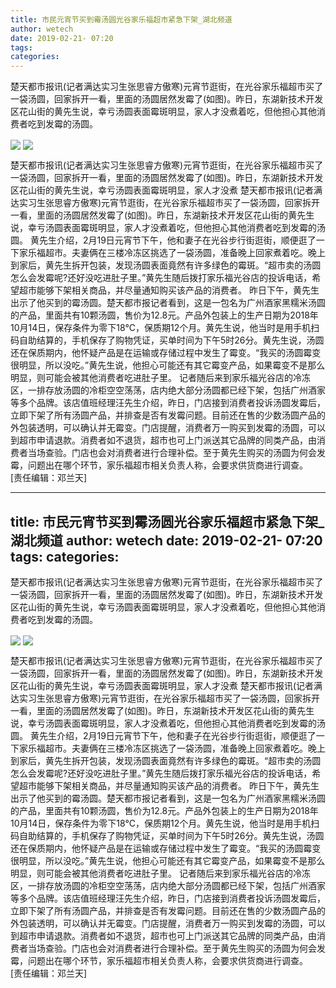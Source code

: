```yaml
---
title: 市民元宵节买到霉汤圆光谷家乐福超市紧急下架_湖北频道
author: wetech
date: 2019-02-21- 07:20
tags: 
categories: 
---
```

楚天都市报讯(记者满达实习生张思睿方傲寒)元宵节逛街，在光谷家乐福超市买了一袋汤圆，回家拆开一看，里面的汤圆居然发霉了(如图)。昨日，东湖新技术开发区花山街的黄先生说，幸亏汤圆表面霉斑明显，家人才没煮着吃，但他担心其他消费者吃到发霉的汤圆。
<!-- more -->
                
<img align="center" border="0" src="http://p0.ifengimg.com/a/2019_08/5c9f6348e627e12_size36_w413_h310.jpg" />
                
<img align="center" border="0" src="http://p2.ifengimg.com/a/2016/0810/204c433878d5cf9size1_w16_h16.png" />
            
楚天都市报讯(记者满达实习生张思睿方傲寒)元宵节逛街，在光谷家乐福超市买了一袋汤圆，回家拆开一看，里面的汤圆居然发霉了(如图)。昨日，东湖新技术开发区花山街的黄先生说，幸亏汤圆表面霉斑明显，家人才没煮
楚天都市报讯(记者满达实习生张思睿方傲寒)元宵节逛街，在光谷家乐福超市买了一袋汤圆，回家拆开一看，里面的汤圆居然发霉了(如图)。昨日，东湖新技术开发区花山街的黄先生说，幸亏汤圆表面霉斑明显，家人才没煮着吃，但他担心其他消费者吃到发霉的汤圆。
黄先生介绍，2月19日元宵节下午，他和妻子在光谷步行街逛街，顺便逛了一下家乐福超市。夫妻俩在三楼冷冻区挑选了一袋汤圆，准备晚上回家煮着吃。晚上到家后，黄先生拆开包装，发现汤圆表面竟然有许多绿色的霉斑。“超市卖的汤圆怎么会发霉呢?还好没吃进肚子里。”黄先生随后拨打家乐福光谷店的投诉电话，希望超市能够下架相关商品，并尽量通知购买该产品的消费者。
昨日下午，黄先生出示了他买到的霉汤圆。楚天都市报记者看到，这是一包名为广州酒家黑糯米汤圆的产品，里面共有10颗汤圆，售价为12.8元。产品外包装上的生产日期为2018年10月14日，保存条件为零下18℃，保质期12个月。黄先生说，他当时是用手机扫码自助结算的，手机保存了购物凭证，买单时间为下午5时26分。黄先生说，汤圆还在保质期内，他怀疑产品是在运输或存储过程中发生了霉变。“我买的汤圆霉变很明显，所以没吃。”黄先生说，他担心可能还有其它霉变产品，如果霉变不是那么明显，则可能会被其他消费者吃进肚子里。
记者随后来到家乐福光谷店的冷冻区，一排存放汤圆的冷柜空空荡荡，店内绝大部分汤圆都已经下架，包括广州酒家等多个品牌。该店值班经理汪先生介绍，昨日，门店接到消费者投诉汤圆发霉后，立即下架了所有汤圆产品，并排查是否有发霉问题。目前还在售的少数汤圆产品的外包装透明，可以确认并无霉变。门店提醒，消费者万一购买到发霉的汤圆，可以到超市申请退款。消费者如不退货，超市也可上门派送其它品牌的同类产品，由消费者当场查验。门店也会对消费者进行合理补偿。至于黄先生购买的汤圆为何会发霉，问题出在哪个环节，家乐福超市相关负责人称，会要求供货商进行调查。
 
[责任编辑：邓兰天]
            
---
title: 市民元宵节买到霉汤圆光谷家乐福超市紧急下架_湖北频道
author: wetech
date: 2019-02-21- 07:20
tags: 
categories: 
---
楚天都市报讯(记者满达实习生张思睿方傲寒)元宵节逛街，在光谷家乐福超市买了一袋汤圆，回家拆开一看，里面的汤圆居然发霉了(如图)。昨日，东湖新技术开发区花山街的黄先生说，幸亏汤圆表面霉斑明显，家人才没煮着吃，但他担心其他消费者吃到发霉的汤圆。
<!-- more -->
                
<img align="center" border="0" src="http://p0.ifengimg.com/a/2019_08/5c9f6348e627e12_size36_w413_h310.jpg" />
                
<img align="center" border="0" src="http://p2.ifengimg.com/a/2016/0810/204c433878d5cf9size1_w16_h16.png" />
            
楚天都市报讯(记者满达实习生张思睿方傲寒)元宵节逛街，在光谷家乐福超市买了一袋汤圆，回家拆开一看，里面的汤圆居然发霉了(如图)。昨日，东湖新技术开发区花山街的黄先生说，幸亏汤圆表面霉斑明显，家人才没煮
楚天都市报讯(记者满达实习生张思睿方傲寒)元宵节逛街，在光谷家乐福超市买了一袋汤圆，回家拆开一看，里面的汤圆居然发霉了(如图)。昨日，东湖新技术开发区花山街的黄先生说，幸亏汤圆表面霉斑明显，家人才没煮着吃，但他担心其他消费者吃到发霉的汤圆。
黄先生介绍，2月19日元宵节下午，他和妻子在光谷步行街逛街，顺便逛了一下家乐福超市。夫妻俩在三楼冷冻区挑选了一袋汤圆，准备晚上回家煮着吃。晚上到家后，黄先生拆开包装，发现汤圆表面竟然有许多绿色的霉斑。“超市卖的汤圆怎么会发霉呢?还好没吃进肚子里。”黄先生随后拨打家乐福光谷店的投诉电话，希望超市能够下架相关商品，并尽量通知购买该产品的消费者。
昨日下午，黄先生出示了他买到的霉汤圆。楚天都市报记者看到，这是一包名为广州酒家黑糯米汤圆的产品，里面共有10颗汤圆，售价为12.8元。产品外包装上的生产日期为2018年10月14日，保存条件为零下18℃，保质期12个月。黄先生说，他当时是用手机扫码自助结算的，手机保存了购物凭证，买单时间为下午5时26分。黄先生说，汤圆还在保质期内，他怀疑产品是在运输或存储过程中发生了霉变。“我买的汤圆霉变很明显，所以没吃。”黄先生说，他担心可能还有其它霉变产品，如果霉变不是那么明显，则可能会被其他消费者吃进肚子里。
记者随后来到家乐福光谷店的冷冻区，一排存放汤圆的冷柜空空荡荡，店内绝大部分汤圆都已经下架，包括广州酒家等多个品牌。该店值班经理汪先生介绍，昨日，门店接到消费者投诉汤圆发霉后，立即下架了所有汤圆产品，并排查是否有发霉问题。目前还在售的少数汤圆产品的外包装透明，可以确认并无霉变。门店提醒，消费者万一购买到发霉的汤圆，可以到超市申请退款。消费者如不退货，超市也可上门派送其它品牌的同类产品，由消费者当场查验。门店也会对消费者进行合理补偿。至于黄先生购买的汤圆为何会发霉，问题出在哪个环节，家乐福超市相关负责人称，会要求供货商进行调查。
 
[责任编辑：邓兰天]
            
